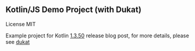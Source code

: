 ## Kotlin/JS Demo Project (with Dukat)

License MIT


Example project for Kotlin [1.3.50](https://blog.jetbrains.com/kotlin/?p=7309&preview=true) release blog post, for more details, please see [dukat](https://github.com/kotlin/dukat)

